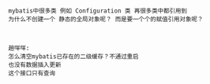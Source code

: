 # 
    mybatis中很多类 例如 Configuration 类 再很多类中都引用到
    为什么不创建一个 静态的全局对象呢？ 而是要一个个的赋值引用对象呢？
    
    
    
    趙咩咩:
    怎么清空mybatis已存在的二级缓存？不通过重启
    也没有数据插入更新
    这个接口只有查询
